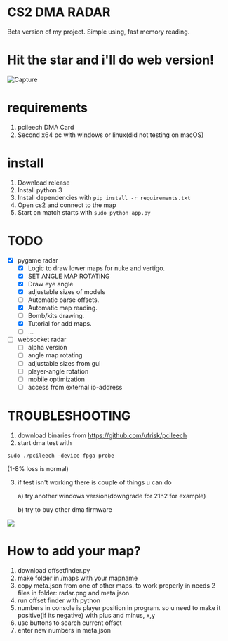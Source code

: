 # CS2 DMA RADAR
Beta version of my project. Simple using, fast memory reading.
# Hit the star and i'll do web version!
![Capture](https://github.com/meanwhiletothestars/CS2_DMA_Radar/blob/main/testing/preview.gif)
# requirements
1. pcileech DMA Card
2. Second x64 pc with windows or linux(did not testing on macOS)
# install
1. Download release
2. Install python 3
3. Install dependencies with ```pip install -r requirements.txt```
4. Open cs2 and connect to the map
5. Start on match starts with ```sudo python app.py```

# TODO
- [x] pygame radar
   - [x] Logic to draw lower maps for nuke and vertigo.
   - [x] SET ANGLE MAP ROTATING
   - [x] Draw eye angle
   - [x] adjustable sizes of models
   - [ ] Automatic parse offsets.
   - [x] Automatic map reading.
   - [ ] Bomb/kits drawing.
   - [x] Tutorial for add maps.
   - [ ] ...
- [ ] websocket radar
   - [ ] alpha version
   - [ ] angle map rotating
   - [ ] adjustable sizes from gui
   - [ ] player-angle rotation
   - [ ] mobile optimization
   - [ ] access from external ip-address

# TROUBLESHOOTING
1. download binaries from https://github.com/ufrisk/pcileech
2. start dma test with
```
sudo ./pcileech -device fpga probe
```
(1-8% loss is normal)

3. if test isn't working there is couple of things u can do

   a) try another windows version(downgrade for 21h2 for example)
   
   b) try to buy other dma firmware

![](https://view-counter.tobyhagan.com/?user={meanwhiletothestars}/{CS2_DMA_Radar})

# How to add your map?
   1. download offsetfinder.py
   2. make folder in /maps with your mapname
   3. copy meta.json from one of other maps. to work properly in needs 2 files in folder: radar.png and meta.json
   4. run offset finder with python
   5. numbers in console is player position in program. so u need to make it positive(if its negative) with plus and minus, x,y
   6. use buttons to search current offset
   7. enter new numbers in meta.json